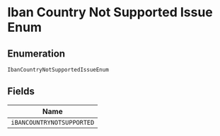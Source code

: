 
# Iban Country Not Supported Issue Enum

## Enumeration

`IbanCountryNotSupportedIssueEnum`

## Fields

| Name |
|  --- |
| `iBANCOUNTRYNOTSUPPORTED` |


